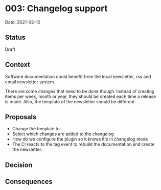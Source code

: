 # 003: Changelog support

Date: 2021-02-10

## Status
<!-- What is the status, such as draft, proposed, accepted, rejected,
deprecated, superseded, etc.? -->
Draft

## Context
<!-- What is the issue that we're seeing that is motivating this decision or change? -->
Software documentation could benefit from the local newsletter, rss and email
newsletter system.

There are some changes that need to be done though. Instead of creating items
per week, month or year, they should be created each time a release is made.
Also, the template of the newsletter should be different.

## Proposals
<!-- What are the possible solutions to the problem described in the context -->
* Change the template to ...
* Select which changes are added to the changelog
* How do we configure the plugin so it knows it's in changelog mode
* The CI reacts to the tag event to rebuild the documentation and create the
    newsletter.

## Decision
<!-- What is the change that we're proposing and/or doing? -->

## Consequences
<!-- What becomes easier or more difficult to do because of this change? -->
